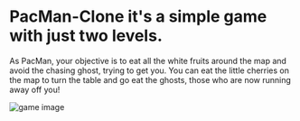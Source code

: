 # PacMan-Clone it's a simple game with just two levels.
As PacMan, your objective is to eat all the white fruits around the map and avoid the chasing ghost, trying to get you.
You can eat the little cherries on the map to turn the table and go eat the ghosts, those who are now running away off you!

![game image](https://cdn.discordapp.com/attachments/608114656825049119/1025553012908904458/unknown.png)
